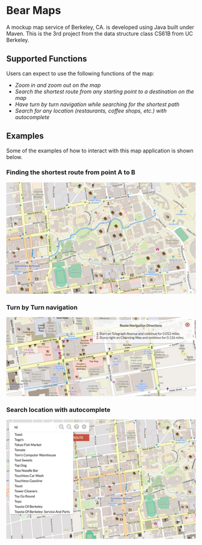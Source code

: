 # Bear Maps

A mockup map service of Berkeley, CA. is developed using Java built under Maven. This is the 3rd project from the data structure class CS61B from UC Berkeley.

## Supported Functions

Users can expect to use the following functions of the map:
* *Zoom in and zoom out on the map*
* *Search the shortest route from any starting point to a destination on the map*
* *Have turn by turn navigation while searching for the shortest path*
* *Search for any location (restaurants, coffee shops, etc.) with autocomplete*

## Examples

Some of the examples of how to interact with this map application is shown below.

### Finding the shortest route from point A to B
<img src="screenshots/shortest.png">

### Turn by Turn navigation
<img src="screenshots/turnbyturn.png">

### Search location with autocomplete
<img src="screenshots/autocomplete.png">
